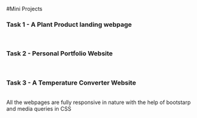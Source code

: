#Mini Projects 
<br>
<h3>Task 1 - A Plant Product landing webpage</h3>
<br>
<h3>Task 2 - Personal Portfolio Website</h3>
<br>
<h3>Task 3 - A Temperature Converter Website</h3>
<br> All the webpages are fully responsive in nature with the help of bootstarp and media queries in CSS
